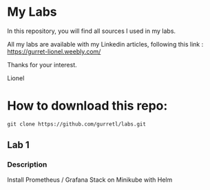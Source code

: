 # My Labs

In this repository, you will find all sources I used in my labs.

All my labs are available with my Linkedin articles, following this link :
https://gurret-lionel.weebly.com/

Thanks for your interest.

Lionel

# How to download this repo:
`git clone https://github.com/gurretl/labs.git`

## Lab 1
### Description
Install Prometheus / Grafana Stack on Minikube with Helm
